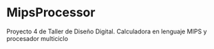 # MipsProcessor
Proyecto 4 de Taller de Diseño Digital. Calculadora en lenguaje MIPS y procesador multiciclo
